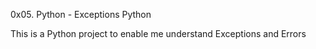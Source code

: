0x05. Python - Exceptions
Python

This is a Python project to enable me understand
Exceptions and Errors
